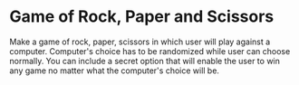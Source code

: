 # Game of Rock, Paper and Scissors

Make a game of rock, paper, scissors in which user will play against a computer.
Computer's choice has to be randomized while user can choose normally. You can include
a secret option that will enable the user to win any game no matter what the computer's
choice will be.
